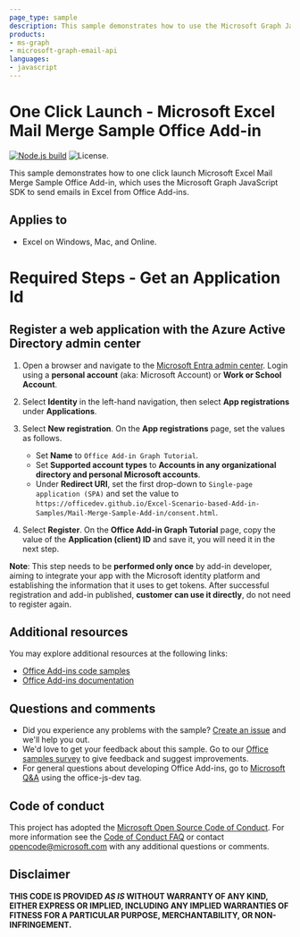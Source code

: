 ```yaml
---
page_type: sample
description: This sample demonstrates how to use the Microsoft Graph JavaScript SDK to send email in Excel from Office Add-ins.
products:
- ms-graph
- microsoft-graph-email-api
languages:
- javascript
---
```


# One Click Launch - Microsoft Excel Mail Merge Sample Office Add-in

[![Node.js build](https://github.com/microsoftgraph/msgraph-training-office-addin/actions/workflows/node.js.yml/badge.svg)](https://github.com/microsoftgraph/msgraph-training-office-addin/actions/workflows/node.js.yml) ![License.](https://img.shields.io/badge/license-MIT-green.svg)

This sample demonstrates how to one click launch Microsoft Excel Mail Merge Sample Office Add-in, which uses the Microsoft Graph JavaScript SDK to send emails in Excel from Office Add-ins.

## Applies to
- Excel on Windows, Mac, and Online.

# Required Steps - Get an Application Id

## Register a web application with the Azure Active Directory admin center


1. Open a browser and navigate to the [Microsoft Entra admin center](https://aad.portal.azure.com). Login using a **personal account** (aka: Microsoft Account) or **Work or School Account**.

1. Select **Identity** in the left-hand navigation, then select **App registrations** under **Applications**.

1. Select **New registration**. On the **App registrations** page, set the values as follows.

    - Set **Name** to `Office Add-in Graph Tutorial`.
    - Set **Supported account types** to **Accounts in any organizational directory and personal Microsoft accounts**.
    - Under **Redirect URI**, set the first drop-down to `Single-page application (SPA)` and set the value to `https://officedev.github.io/Excel-Scenario-based-Add-in-Samples/Mail-Merge-Sample-Add-in/consent.html`.

1. Select **Register**. On the **Office Add-in Graph Tutorial** page, copy the value of the **Application (client) ID** and save it, you will need it in the next step.


**Note**: This step needs to be **performed only once** by add-in developer, aiming to integrate your app with the Microsoft identity platform and establishing the information that it uses to get tokens. After successful registration and add-in published, **customer can use it directly**, do not need to register again. 

## Additional resources
You may explore additional resources at the following links:
- [Office Add-ins code samples](https://github.com/OfficeDev/Office-Add-in-samples)
- [Office Add-ins documentation](https://learn.microsoft.com/en-us/office/dev/add-ins/)

## Questions and comments

- Did you experience any problems with the sample? [Create an issue](https://github.com/OfficeDev/Excel-Scenario-based-Add-in-Samples/issues/new) and we'll help you out.
- We'd love to get your feedback about this sample. Go to our [Office samples survey](https://forms.office.com/Pages/ResponsePage.aspx?id=v4j5cvGGr0GRqy180BHbR8GFRbAYEV9Hmqgjcbr7lOdUNVAxQklNRkxCWEtMMFRFN0xXUFhYVlc5Ni4u) to give feedback and suggest improvements.
- For general questions about developing Office Add-ins, go to [Microsoft Q&A](https://learn.microsoft.com/answers/topics/office-js-dev.html) using the office-js-dev tag.

## Code of conduct

This project has adopted the [Microsoft Open Source Code of Conduct](https://opensource.microsoft.com/codeofconduct/). For more information see the [Code of Conduct FAQ](https://opensource.microsoft.com/codeofconduct/faq/) or contact [opencode@microsoft.com](mailto:opencode@microsoft.com) with any additional questions or comments.

## Disclaimer

**THIS CODE IS PROVIDED *AS IS* WITHOUT WARRANTY OF ANY KIND, EITHER EXPRESS OR IMPLIED, INCLUDING ANY IMPLIED WARRANTIES OF FITNESS FOR A PARTICULAR PURPOSE, MERCHANTABILITY, OR NON-INFRINGEMENT.**